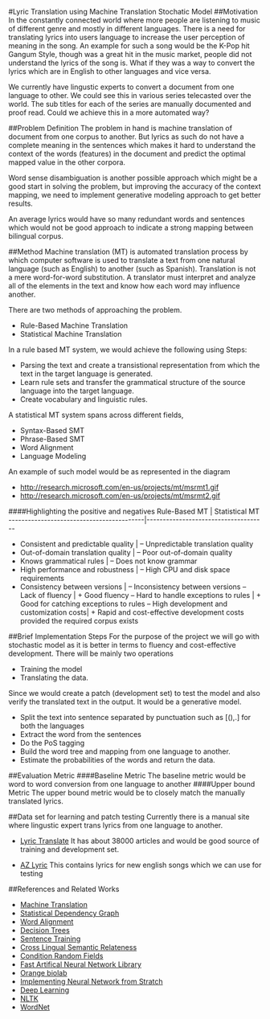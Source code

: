 #Lyric Translation using Machine Translation Stochatic Model
##Motivation
In the constantly connected world where more people are listening to music of different genre and mostly in different languages. There is a need for translating lyrics into users language to increase the user perception of meaning in the song. An example for such a song would be the K-Pop hit Gangum Style, though was a great hit in the music market, people did not understand the lyrics of the song is. What if they was a way to convert the lyrics which are in English to other languages and vice versa.

We currently have lingustic experts to convert a document from one language to other. We could see this in various series telecasted over the world. The sub titles for each of the series are manually documented and proof read. Could we achieve this in a more automated way?

##Problem Definition
The problem in hand is machine translation of document from one corpus to another. But lyrics as such do not have a complete meaning in the sentences which makes it hard to understand the context of the words (features) in the document and predict the optimal mapped value in the other corpora.

Word sense disambiguation is another possible approach which might be a good start in solving the problem, but improving the accuracy of the context mapping, we need to implement generative modeling approach to get better results.

An average lyrics would have so many redundant words and sentences which would not be good approach to indicate a strong mapping between bilingual corpus.

##Method
Machine translation (MT) is automated translation process by which computer software is used to translate a text from one natural language (such as English) to another (such as Spanish).
Translation is not a mere word-for-word substitution. A translator must interpret and analyze all of the elements in the text and know how each word may influence another.

There are two methods of approaching the problem.
* Rule-Based Machine Translation
* Statistical Machine Translation


In a rule based MT system, we would achieve the following using
Steps:
* Parsing the text and create a transistional representation from which the text in the target language is generated.
* Learn rule sets and transfer the grammatical structure of the source language into the target language.
* Create vocabulary and linguistic rules.

A statistical MT system spans across different fields,
* Syntax-Based SMT
* Phrase-Based SMT
* Word Alignment
* Language Modeling

An example of such model would be as represented in the diagram 
* http://research.microsoft.com/en-us/projects/mt/msrmt1.gif
* http://research.microsoft.com/en-us/projects/mt/msrmt2.gif

####Highlighting the positive and negatives
Rule-Based MT					                    |   Statistical MT
------------------------------------------|-------------------------------------
+ Consistent and predictable quality		  |   – Unpredictable translation quality
+ Out-of-domain translation quality		    |   – Poor out-of-domain quality
+ Knows grammatical rules			            |   – Does not know grammar
+ High performance and robustness		      |   – High CPU and disk space requirements
+ Consistency between versions			      |   – Inconsistency between versions
– Lack of fluency				                  |   + Good fluency
– Hard to handle exceptions to rules		  |   + Good for catching exceptions to rules
– High development and customization costs|  + Rapid and cost-effective development costs provided the required corpus exists

##Brief Implementation Steps
For the purpose of the project we will go with stochastic model as it is better in terms to fluency and cost-effective development.
There will be mainly two operations
* Training the model 
* Translating the data.

Since we would create a patch (development set) to test the model and also verify the translated text in the output. It would be a generative model.
* Split the text into sentence separated by punctuation such as [(),.] for both the languages
* Extract the word from the sentences
* Do the PoS tagging
* Build the word tree and mapping from one language to another.
* Estimate the probabilities of the words and return the data.

##Evaluation Metric
####Baseline Metric
The baseline metric would be word to word conversion from one language to another
####Upper bound Metric
The upper bound metric would be to closely match the manually translated lyrics.

##Data set for learning and patch testing
Currently there is a manual site where lingustic expert trans lyrics from one language to another. 
* [Lyric Translate](lyricstranslate.com)
It has about 38000 articles and would be good source of training and development set.

* [AZ Lyric](http://www.azlyrics.com/)
This contains lyrics for new english songs which we can use for testing

##References and Related Works
* [Machine Translation](http://research.microsoft.com/en-us/projects/mt/)
* [Statistical Dependency Graph](http://research.microsoft.com/pubs/68973/stat_mt_dependency_graph_tmi_camera_ready.pdf)
* [Word Alignment](http://research.microsoft.com/pubs/68848/acl-2001-alignment.doc)
* [Decision Trees](http://research.microsoft.com/pubs/68909/amta-decision-trees.doc)
* [Sentence Training](http://research.microsoft.com/pubs/68968/conf_lrec2004.pdf)
* [Cross Lingual Semantic Relateness](http://web.eecs.umich.edu/~mihalcea/downloads.html#CROSS_LIN_SEM_REL)
* [Condition Random Fields](http://pages.cs.wisc.edu/~jerryzhu/cs838/CRF.pdf)
* [Fast Artifical Neural Network Library](http://leenissen.dk/fann/wp/)
* [Orange biolab](http://orange.biolab.si/)
* [Implementing Neural Network from Stratch](http://www.wildml.com/2015/09/implementing-a-neural-network-from-scratch/)
* [Deep Learning](http://deeplearning.net/software/theano/)
* [NLTK](http://www.nltk.org/nltk_data/)
* [WordNet](http://wordnet.princeton.edu/)
